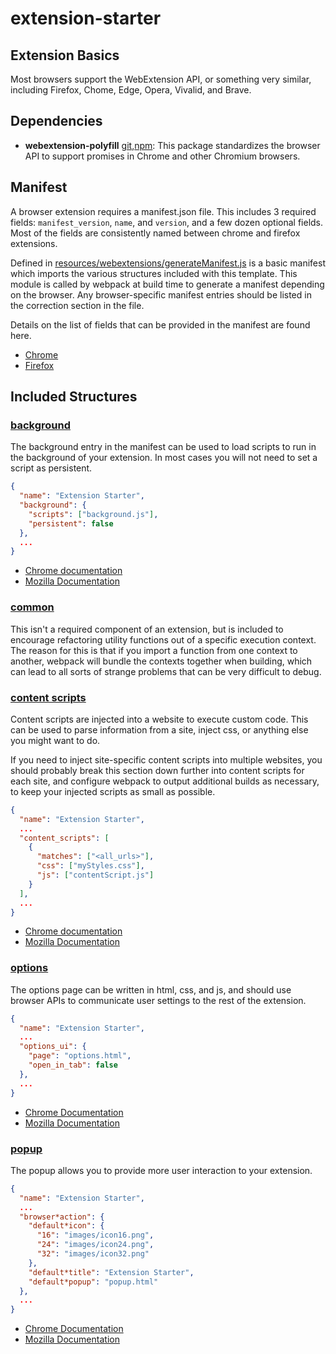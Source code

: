 # extension-starter

## Extension Basics

Most browsers support the WebExtension API, or something very similar, including Firefox, Chome, Edge, Opera, Vivalid, and Brave.

## Dependencies

- **webextension-polyfill**  [git](https://github.com/mozilla/webextension-polyfill),[npm](https://www.npmjs.com/package/webextension-polyfill): This package standardizes the browser API to support promises in Chrome and other Chromium browsers.

## Manifest

A browser extension requires a manifest.json file. This includes 3 required fields: `manifest_version`, `name`, and `version`, and a few dozen optional fields. Most of the fields are consistently named between chrome and firefox extensions.

Defined in [resources/webextensions/generateManifest.js](resources/webextensions/generateManifest.js) is a basic manifest which imports the various structures included with this template. This module is called by webpack at build time to generate a manifest depending on the browser. Any browser-specific manifest entries should be listed in the correction section in the file.

Details on the list of fields that can be provided in the manifest are found here.

- [Chrome](https://developer.chrome.com/extensions/manifest)
- [Firefox](https://developer.mozilla.org/en-US/docs/Mozilla/Add-ons/WebExtensions/manifest.json)

## Included Structures

### [background](extensions/src/bg/README.md)

The background entry in the manifest can be used to load scripts to run in the background of your extension. In most cases you will not need to set a script as persistent.

```json
{
  "name": "Extension Starter",
  "background": {
    "scripts": ["background.js"],
    "persistent": false
  },
  ...
}
```

- [Chrome documentation](https://developer.chrome.com/extensions/background*pages)
- [Mozilla Documentation](https://developer.mozilla.org/en-US/docs/Mozilla/Add-ons/WebExtensions/manifest.json/background)


### [common](src/common/README.md)

This isn't a required component of an extension, but is included to encourage refactoring utility functions out of a specific execution context. The reason for this is that if you import a function from one context to another, webpack will bundle the contexts together when building, which can lead to all sorts of strange problems that can be very difficult to debug.

### [content scripts](src/common/README.md)

Content scripts are injected into a website to execute custom code. This can be used to parse information from a site, inject css, or anything else you might want to do.

If you need to inject site-specific content scripts into multiple websites, you should probably break this section down further into content scripts for each site, and configure webpack to output additional builds as necessary, to keep your injected scripts as small as possible.

```json
{
  "name": "Extension Starter",
  ...
  "content_scripts": [
    {
      "matches": ["<all_urls>"],
      "css": ["myStyles.css"],
      "js": ["contentScript.js"]
    }
  ],
  ...
}
```
- [Chrome documentation](https://developer.chrome.com/extensions/content_scripts)
- [Mozilla Documentation](https://developer.mozilla.org/en-US/docs/Mozilla/Add-ons/WebExtensions/manifest.json/content_scripts)

### [options](src/options/README.md)

The options page can be written in html, css, and js, and should use browser APIs to communicate user settings to the rest of the extension.

```json
{
  "name": "Extension Starter",
  ...
  "options_ui": {
    "page": "options.html",
    "open_in_tab": false
  },
  ...
}
```

- [Chrome Documentation](https://developer.chrome.com/extensions/options#embedded*options)
- [Mozilla Documentation](https://developer.mozilla.org/en-US/docs/Mozilla/Add-ons/WebExtensions/manifest.json/options*ui)

### [popup](src/popup/README.md)

The popup allows you to provide more user interaction to your extension.

```json
{
  "name": "Extension Starter",
  ...
  "browser*action": {
    "default*icon": {                    
      "16": "images/icon16.png",           
      "24": "images/icon24.png",           
      "32": "images/icon32.png"            
    },
    "default*title": "Extension Starter",      
    "default*popup": "popup.html"        
  },
  ...
}
```

- [Chrome Documentation](https://developer.chrome.com/extensions/browserAction)
- [Mozilla Documentation](https://developer.mozilla.org/en-US/docs/Mozilla/Add-ons/WebExtensions/manifest.json/browser*action)
